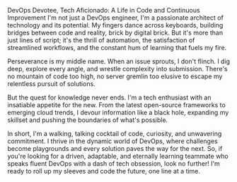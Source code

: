 
DevOps Devotee, Tech Aficionado: A Life in Code and Continuous Improvement
I'm not just a DevOps engineer, I'm a passionate architect of technology and its potential. My fingers dance across keyboards, building bridges between code and reality, brick by digital brick. But it's more than just lines of script; it's the thrill of automation, the satisfaction of streamlined workflows, and the constant hum of learning that fuels my fire.

Perseverance is my middle name. When an issue sprouts, I don't flinch. I dig deep, explore every angle, and wrestle complexity into submission. There's no mountain of code too high, no server gremlin too elusive to escape my relentless pursuit of solutions.

But the quest for knowledge never ends. I'm a tech enthusiast with an insatiable appetite for the new. From the latest open-source frameworks to emerging cloud trends, I devour information like a black hole, expanding my skillset and pushing the boundaries of what's possible.

In short, I'm a walking, talking cocktail of code, curiosity, and unwavering commitment. I thrive in the dynamic world of DevOps, where challenges become playgrounds and every solution paves the way for the next. So, if you're looking for a driven, adaptable, and eternally learning teammate who speaks fluent DevOps with a dash of tech obsession, look no further! I'm ready to roll up my sleeves and code the future, one line at a time.
